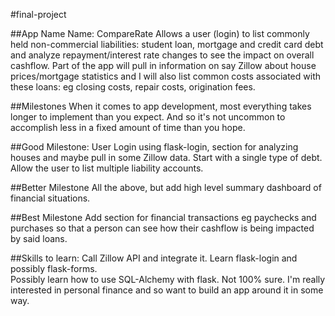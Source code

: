 #final-project

##App Name
Name: CompareRate
Allows a user (login) to list commonly held non-commercial liabilities: student loan, 
mortgage and credit card debt and analyze repayment/interest rate changes to see the
impact on overall cashflow.  Part of the app will pull in information on say Zillow 
about house prices/mortgage statistics and I will also list common costs associated 
with these loans: eg closing costs, repair costs, origination fees. 


##Milestones
When it comes to app development, most everything takes longer to implement than you expect.
And so it's not uncommon to accomplish less in a fixed amount of time than you hope.

##Good Milestone:
User Login using flask-login, section for analyzing houses and maybe pull in some Zillow data. 
Start with a single type of debt.  Allow the user to list multiple liability accounts.

##Better Milestone
All the above, but add high level summary dashboard of financial situations.

##Best Milestone
Add section for financial transactions eg paychecks and purchases so that a person can see 
how their cashflow is being impacted by said loans.

##Skills to learn:
Call Zillow API and integrate it.  Learn flask-login and possibly flask-forms.  
Possibly learn how to use SQL-Alchemy with flask.  Not 100% sure.  I'm really interested 
in personal finance and so want to build an app around it in some way.
